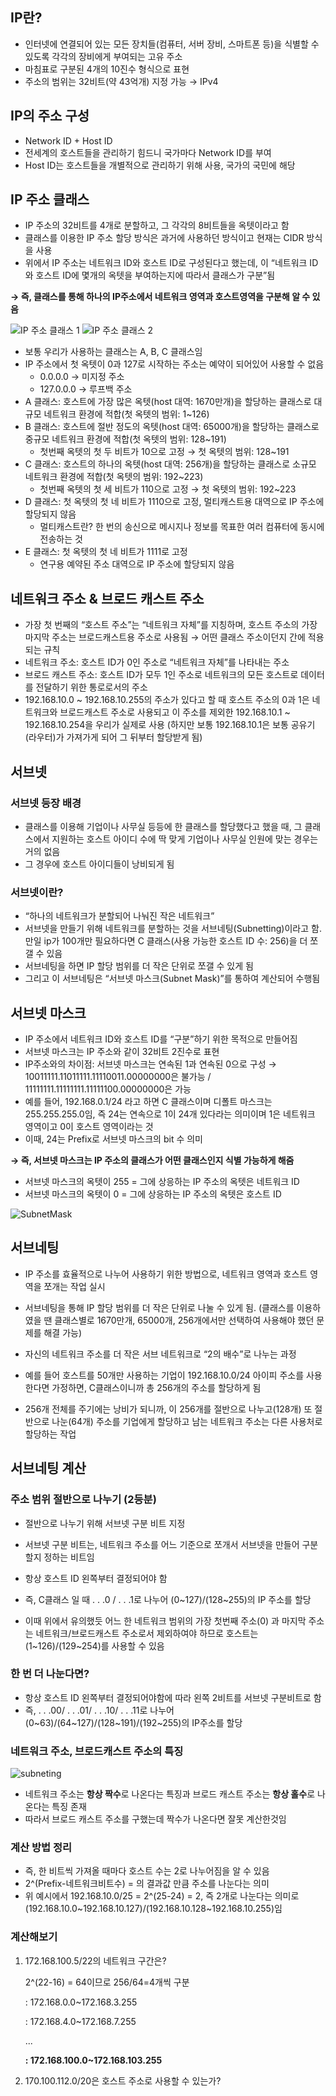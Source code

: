 ## IP란?

- 인터넷에 연결되어 있는 모든 장치들(컴퓨터, 서버 장비, 스마트폰 등)을 식별할 수 있도록 각각의 장비에게 부여되는 고유 주소
- 마침표로 구분된 4개의 10진수 형식으로 표현
- 주소의 범위는 32비트(약 43억개) 지정 가능 → IPv4

## IP의 주소 구성

- Network ID + Host ID
- 전세계의 호스트들을 관리하기 힘드니 국가마다 Network ID를 부여
- Host ID는 호스트들을 개별적으로 관리하기 위해 사용, 국가의 국민에 해당

## IP 주소 클래스

- IP 주소의 32비트를 4개로 분할하고, 그 각각의 8비트들을 옥텟이라고 함
- 클래스를 이용한 IP 주소 할당 방식은 과거에 사용하던 방식이고 현재는 CIDR 방식을 사용
- 위에서 IP 주소는 네트워크 ID와 호스트 ID로 구성된다고 했는데, 이 “네트워크 ID와 호스트 ID에 몇개의 옥텟을 부여하는지에 따라서 클래스가 구분”됨

**→ 즉, 클래스를 통해 하나의 IP주소에서 네트워크 영역과 호스트영역을 구분해 알 수 있음**

![IP 주소 클래스 1](./img/class1.png)
![IP 주소 클래스 2](./img/class2.png)

- 보통 우리가 사용하는 클래스는 A, B, C 클래스임
- IP 주소에서 첫 옥텟이 0과 127로 시작하는 주소는 예약이 되어있어 사용할 수 없음
    - 0.0.0.0 → 미지정 주소
    - 127.0.0.0 → 루프백 주소
- A 클래스: 호스트에 가장 많은 옥텟(host 대역: 1670만개)을 할당하는 클래스로 대규모 네트워크 환경에 적합(첫 옥텟의 범위: 1~126)
- B 클래스: 호스트에 절반 정도의 옥텟(host 대역: 65000개)을 할당하는 클래스로 중규모 네트워크 환경에 적합(첫 옥텟의 범위: 128~191)
    - 첫번째 옥텟의 첫 두 비트가 10으로 고정 → 첫 옥텟의 범위: 128~191
- C 클래스: 호스트의 하나의 옥텟(host 대역: 256개)을 할당하는 클래스로 소규모 네트워크 환경에 적합(첫 옥텟의 범위: 192~223)
    - 첫번째 옥텟의 첫 세 비트가 110으로 고정 → 첫 옥텟의 범위: 192~223
- D 클래스: 첫 옥텟의 첫 네 비트가 1110으로 고정, 멀티캐스트용 대역으로 IP 주소에 할당되지 않음
    - 멀티캐스트란? 한 번의 송신으로 메시지나 정보를 목표한 여러 컴퓨터에 동시에 전송하는 것
- E 클래스: 첫 옥텟의 첫 네 비트가 1111로 고정
    - 연구용 예약된 주소 대역으로 IP 주소에 할당되지 않음

## 네트워크 주소 & 브로드 캐스트 주소

- 가장 첫 번째의 “호스트 주소”는 “네트워크 자체”를 지칭하며, 호스트 주소의 가장 마지막 주소는 브로드캐스트용 주소로 사용됨 → 어떤 클래스 주소이던지 간에 적용되는 규칙
- 네트워크 주소: 호스트 ID가 0인 주소로 “네트워크 자체”를 나타내는 주소
- 브로드 캐스트 주소: 호스트 ID가 모두 1인 주소로 네트워크의 모든 호스트로 데이터를 전달하기 위한 통로로서의 주소
- 192.168.10.0 ~ 192.168.10.255의 주소가 있다고 할 때 호스트 주소의 0과 1은 네트워크와 브로드캐스트 주소로 사용되고 이 주소를 제외한 192.168.10.1 ~ 192.168.10.254을 우리가 실제로 사용 (하지만 보통 192.168.10.1은 보통 공유기(라우터)가 가져가게 되어 그 뒤부터 할당받게 됨)

## 서브넷

### 서브넷 등장 배경
- 클래스를 이용해 기업이나 사무실 등등에 한 클래스를 할당했다고 했을 때, 그 클래스에서 지원하는 호스트 아이디 수에 딱 맞게 기업이나 사무실 인원에 맞는 경우는 거의 없음
- 그 경우에 호스트 아이디들이 낭비되게 됨

### 서브넷이란?
- “하나의 네트워크가 분할되어 나눠진 작은 네트워크”
- 서브넷을 만들기 위해 네트워크를 분할하는 것을 서브네팅(Subnetting)이라고 함. 만일 ip가 100개만 필요하다면 C 클래스(사용 가능한 호스트 ID 수: 256)을 더 쪼갤 수 있음
- 서브네팅을 하면 IP 할당 범위를 더 작은 단위로 쪼갤 수 있게 됨
- 그리고 이 서브네팅은 “서브넷 마스크(Subnet Mask)”를 통하여 계산되어 수행됨

## 서브넷 마스크
- IP 주소에서 네트워크 ID와 호스트 ID를 “구분”하기 위한 목적으로 만들어짐
- 서브넷 마스크는 IP 주소와 같이 32비트 2진수로 표현
- IP주소와의 차이점: 서브넷 마스크는 연속된 1과 연속된 0으로 구성 → 10011111.11011111.11110011.00000000은 불가능 / 11111111.11111111.11111100.00000000은 가능
- 예를 들어, 192.168.0.1/24 라고 하면 C 클래스이며 디폴트 마스크는 255.255.255.0임, 즉 24는 연속으로 1이 24개 있다라는 의미이며 1은 네트워크 영역이고 0이 호스트 영역이라는 것
- 이때, 24는 Prefix로 서브넷 마스크의 bit 수 의미

**→ 즉, 서브넷 마스크는 IP 주소의 클래스가 어떤 클래스인지 식별 가능하게 해줌**

- 서브넷 마스크의 옥텟이 255 = 그에 상응하는 IP 주소의 옥텟은 네트워크 ID
- 서브넷 마스크의 옥텟이 0 = 그에 상응하는 IP 주소의 옥텟은 호스트 ID

![SubnetMask](./img/subnetMask.png)

## 서브네팅
- IP 주소를 효율적으로 나누어 사용하기 위한 방법으로, 네트워크 영역과 호스트 영역을 쪼개는 작업 실시
- 서브네팅을 통해 IP 할당 범위를 더 작은 단위로 나눌 수 있게 됨. (클래스를 이용하였을 땐 클래스별로 1670만개, 65000개, 256개에서만 선택하여 사용해야 했던 문제를 해결 가능)
- 자신의 네트워크 주소를 더 작은 서브 네트워크로 “2의 배수”로 나누는 과정

- 예를 들어 호스트를 50개만 사용하는 기업이 192.168.10.0/24 아이피 주소를 사용한다면 가정하면, C클래스이니까 총 256개의 주소를 할당하게 됨
- 256개 전체를 주기에는 낭비가 되니까, 이 256개를 절반으로 나누고(128개) 또 절반으로 나눈(64개) 주소를 기업에게 할당하고 남는 네트워크 주소는 다른 사용처로 할당하는 작업

## 서브네팅 계산

### 주소 범위 절반으로 나누기 (2등분)
- 절반으로 나누기 위해 서브넷 구분 비트 지정
- 서브넷 구분 비트는, 네트워크 주소를 어느 기준으로 쪼개서 서브넷을 만들어 구분할지 정하는 비트임
- 항상 호스트 ID 왼쪽부터 결정되어야 함
- 즉, C클래스 일 때 . . .0 / . . .1로 나누어 (0~127)/(128~255)의 IP 주소를 할당

- 이때 위에서 유의했듯 어느 한 네트워크 범위의 가장 첫번째 주소(0) 과 마지막 주소는 네트워크/브로드캐스트 주소로서 제외하여야 하므로 호스트는 (1~126)/(129~254)를 사용할 수 있음

### 한 번 더 나눈다면?
- 항상 호스트 ID 왼쪽부터 결정되어야함에 따라 왼쪽 2비트를 서브넷 구분비트로 함
- 즉, . . .00/ . . .01/ . . .10/ . . .11로 나누어 (0~63)/(64~127)/(128~191)/(192~255)의 IP주소를 할당

### 네트워크 주소, 브로드캐스트 주소의 특징

![subneting](./img/subneting구간.png)

- 네트워크 주소는 **항상 짝수**로 나온다는 특징과 브로드 캐스트 주소는 **항상 홀수**로 나온다는 특징 존재
- 따라서 브로드 캐스트 주소를 구했는데 짝수가 나온다면 잘못 계산한것임


### 계산 방법 정리

- 즉, 한 비트씩 가져올 때마다 호스트 수는 2로 나누어짐을 알 수 있음
- 2^(Prefix-네트워크비트수) = 의 결과값 만큼 주소를 나눈다는 의미
- 위 예시에서 192.168.10.0/25 = 2^(25-24) = 2, 즉 2개로 나눈다는 의미로 (192.168.10.0~192.168.10.127)/(192.168.10.128~192.168.10.255)임


### 계산해보기
1. 172.168.100.5/22의 네트워크 구간은?

    2^(22-16) = 64이므로 256/64=4개씩 구분

    : 172.168.0.0~172.168.3.255

    : 172.168.4.0~172.168.7.255

    ...
    
    **: 172.168.100.0~172.168.103.255**

2. 170.100.112.0/20은 호스트 주소로 사용할 수 있는가?